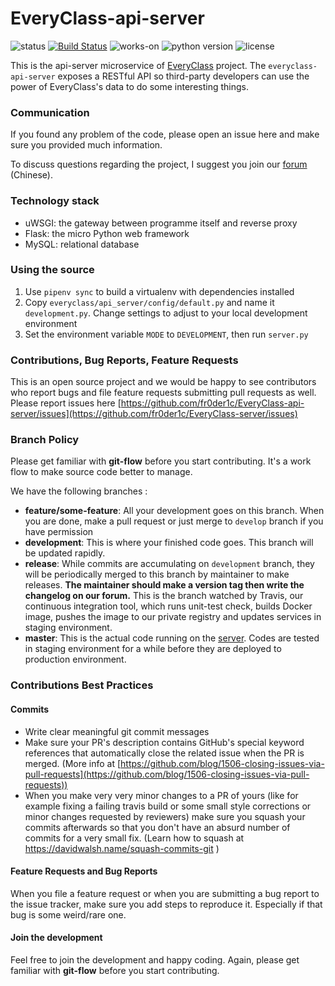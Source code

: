 # EveryClass-api-server

![status](https://img.shields.io/badge/status-in%20development-green.svg)
[![Build Status](https://travis-ci.org/AdmirablePro/everyclass-api-server.svg?branch=master)](https://travis-ci.org/AdmirablePro/everyclass-api-server)
![works-on](https://img.shields.io/badge/works%20on-our%20cluster-brightgreen.svg)
![python version](https://img.shields.io/badge/python-3.6-blue.svg)
![license](https://img.shields.io/badge/license-MPL_2.0-orange.svg)


This is the api-server microservice of [EveryClass](https://github.com/fr0der1c/EveryClass) project. The `everyclass-api-server` exposes a RESTful API so third-party developers can use the power of EveryClass's data to do some interesting things.


### Communication

If you found any problem of the code, please open an issue here and make sure you provided much information.

To discuss questions regarding the project, I suggest you join our [forum](https://base.admirable.one/c/everyclass) (Chinese).


### Technology stack

- uWSGI: the gateway between programme itself and reverse proxy
- Flask: the micro Python web framework
- MySQL: relational database


### Using the source

1. Use ``pipenv sync`` to build a virtualenv with dependencies installed
2. Copy `everyclass/api_server/config/default.py` and name it `development.py`. Change settings to adjust to your local development environment
4. Set the environment variable `MODE` to `DEVELOPMENT`, then run `server.py`

### Contributions, Bug Reports, Feature Requests

This is an open source project and we would be happy to see contributors who report bugs and file feature requests submitting pull requests as well. Please report issues here [https://github.com/fr0der1c/EveryClass-api-server/issues](https://github.com/fr0der1c/EveryClass-server/issues)

### Branch Policy

Please get familiar with **git-flow** before you start contributing. It's a work flow to make source code better to manage.

We have the following branches :
- **feature/some-feature**: All your development goes on this branch. When you are done, make a pull request or just merge to `develop` branch if you have permission
- **development**: This is where your finished code goes. This branch will be updated rapidly.
- **release**: While commits are accumulating on ``development`` branch, they will be periodically merged to this branch by maintainer to make releases. **The maintainer should make a version tag then write the changelog on our forum.** This is the branch watched by Travis, our continuous integration tool, which runs unit-test check, builds Docker image, pushes the image to our private registry and updates services in staging environment.
- **master**: This is the actual code running on the [server](https://everyclass.xyz). Codes are tested in staging environment for a while before they are deployed to production environment.



### Contributions Best Practices
#### Commits

- Write clear meaningful git commit messages
- Make sure your PR's description contains GitHub's special keyword references that automatically close the related issue when the PR is merged. (More info at  [https://github.com/blog/1506-closing-issues-via-pull-requests](https://github.com/blog/1506-closing-issues-via-pull-requests))
- When you make very very minor changes to a PR of yours (like for example fixing a failing travis build or some small style corrections or minor changes requested by reviewers) make sure you squash your commits afterwards so that you don't have an absurd number of commits for a very small fix. (Learn how to squash at https://davidwalsh.name/squash-commits-git )


#### Feature Requests and Bug Reports

When you file a feature request or when you are submitting a bug report to the issue tracker, make sure you add steps to reproduce it. Especially if that bug is some weird/rare one.

#### Join the development

Feel free to join the development and happy coding. Again, please get familiar with **git-flow** before you start contributing.